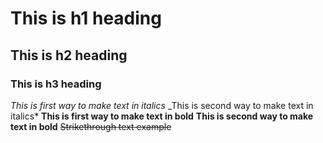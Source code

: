 # This is h1 heading
## This is h2 heading
### This is h3 heading
*This is first way to make text in italics*
_This is second way to make text in italics*
**This is first way to make text in bold**
__This is second way to make text in bold__
~~Strikethrough text example~~

